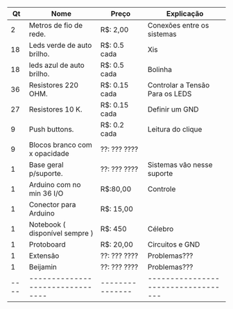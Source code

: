 | Qt |           Nome                 |    Preço      |         Explicação                |
|----|--------------------------------|---------------|-----------------------------------|
| 2  | Metros de fio de rede.         | R$: 2,00      | Conexões entre os sistemas        |
| 18 | Leds verde de auto brilho.     | R$: 0.5 cada  | Xis                               |
| 18 | leds azul de auto brilho.      | R$: 0.5 cada  | Bolinha                           |
| 36 | Resistores 220 OHM.            | R$: 0.15 cada | Controlar a Tensão Para os LEDS   |
| 27 | Resistores 10 K.               | R$: 0.15 cada | Definir um GND                    | 
| 9  | Push buttons.                  | R$: 0.2 cada  | Leitura do clique                 |
| 9  | Blocos branco com x opacidade  | ??: ??? ????  |                                   |
| 1  | Base geral p/suporte.          | ??: ??? ????  | Sistemas vão nesse suporte        |
| 1  | Arduino com no min 36 I/O      | R$:80,00      | Controle                          |
| 1  | Conector para Arduino          | R$: 15,00     |                                   |
| 1  | Notebook ( disponível sempre ) | R$: 450       | Célebro                           |
| 1  | Protoboard                     | R$: 20,00     | Circuitos e GND                   |
| 1  | Extensão                       | ??: ??? ????  | Problemas???                      |
| 1  | Beijamin                       | ??: ??? ????  | Problemas???                      |
|----|--------------------------------|---------------|-----------------------------------|
